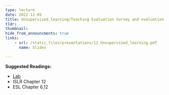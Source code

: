 ```yaml
---
type: lecture
date: 2022-12-05
title: Unsupervised_learning/Teaching Evaluation Survey and evaluation questionnaire for learning outcomes
tldr: 
thumbnail: 
hide_from_announcments: true
links: 
    - url: /static_files/presentations/12_Unsupervised_learning.pdf
      name: Slides

---
```

**Suggested Readings:**
- [Lab](https://github.com/phonchi/nsysu-math524/blob/master/static_files/presentations/Chapter_12_Lab.ipynb)
- ISLR Chapter 12
- ESL Chapter 6,12
